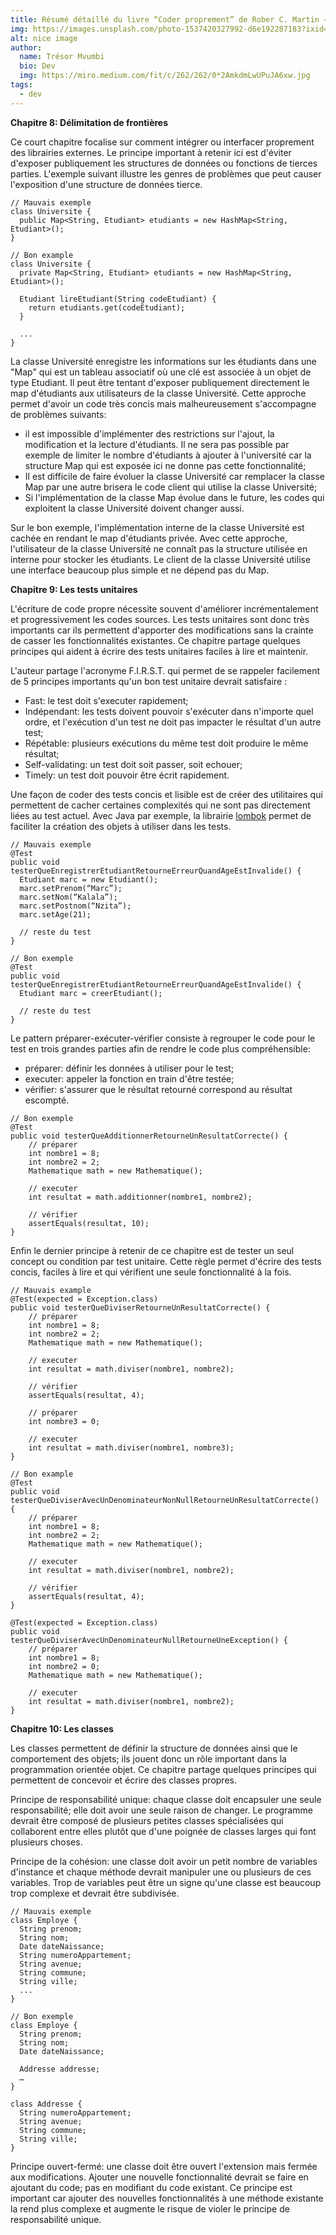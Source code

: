 ```yaml
---
title: Résumé détaillé du livre “Coder proprement” de Rober C. Martin — 3ème Partie
img: https://images.unsplash.com/photo-1537420327992-d6e192287183?ixid=MXwxMjA3fDB8MHxwaG90by1wYWdlfHx8fGVufDB8fHw%3D&ixlib=rb-1.2.1&auto=format&fit=crop&w=634&q=80
alt: nice image
author: 
  name: Trésor Mvumbi
  bio: Dev
  img: https://miro.medium.com/fit/c/262/262/0*2AmkdmLwUPuJA6xw.jpg
tags: 
  - dev
---
```

**Chapitre 8: Délimitation de frontières**

Ce court chapitre focalise sur comment intégrer ou interfacer proprement des librairies externes. Le principe important à retenir ici est d'éviter d'exposer publiquement les structures de données ou fonctions de tierces parties. L'exemple suivant illustre les genres de problèmes que peut causer l'exposition d'une structure de données tierce.

```
// Mauvais exemple
class Universite {
  public Map<String, Etudiant> etudiants = new HashMap<String, Etudiant>();
}

// Bon example
class Universite {
  private Map<String, Etudiant> etudiants = new HashMap<String, Etudiant>();
  
  Etudiant lireEtudiant(String codeEtudiant) {
    return etudiants.get(codeEtudiant);
  }

  ...
}
```

La classe Université enregistre les informations sur les étudiants dans une "Map" qui est un tableau associatif où une clé est associée à un objet de type Etudiant. Il peut être tentant d'exposer publiquement directement le map d'étudiants aux utilisateurs de la classe Université. Cette approche permet d'avoir un code très concis mais malheureusement s'accompagne de problèmes suivants:

-   il est impossible d'implémenter des restrictions sur l'ajout, la modification et la lecture d'étudiants. Il ne sera pas possible par exemple de limiter le nombre d'étudiants à ajouter à l'université car la structure Map qui est exposée ici ne donne pas cette fonctionnalité;
-   Il est difficile de faire évoluer la classe Université car remplacer la classe Map par une autre brisera le code client qui utilise la classe Université;
-   Si l'implémentation de la classe Map évolue dans le future, les codes qui exploitent la classe Université doivent changer aussi.

Sur le bon exemple, l'implémentation interne de la classe Université est cachée en rendant le map d'étudiants privée. Avec cette approche, l'utilisateur de la classe Université ne connaît pas la structure utilisée en interne pour stocker les étudiants. Le client de la classe Université utilise une interface beaucoup plus simple et ne dépend pas du Map.

**Chapitre 9: Les tests unitaires**

L'écriture de code propre nécessite souvent d'améliorer incrémentalement et progressivement les codes sources. Les tests unitaires sont donc très importants car ils permettent d'apporter des modifications sans la crainte de casser les fonctionnalités existantes. Ce chapitre partage quelques principes qui aident à écrire des tests unitaires faciles à lire et maintenir.

L'auteur partage l'acronyme F.I.R.S.T. qui permet de se rappeler facilement de 5 principes importants qu'un bon test unitaire devrait satisfaire :

-   Fast: le test doit s'executer rapidement;
-   Indépendant: les tests doivent pouvoir s'exécuter dans n'importe quel ordre, et l'exécution d'un test ne doit pas impacter le résultat d'un autre test;
-   Répétable: plusieurs exécutions du même test doit produire le même résultat;
-   Self-validating: un test doit soit passer, soit echouer;
-   Timely: un test doit pouvoir être écrit rapidement.

Une façon de coder des tests concis et lisible est de créer des utilitaires qui permettent de cacher certaines complexités qui ne sont pas directement liées au test actuel. Avec Java par exemple, la librairie [lombok](https://projectlombok.org/) permet de faciliter la création des objets à utiliser dans les tests.

```
// Mauvais exemple
@Test
public void testerQueEnregistrerEtudiantRetourneErreurQuandAgeEstInvalide() {
  Etudiant marc = new Etudiant();
  marc.setPrenom(“Marc”);
  marc.setNom(“Kalala”);
  marc.setPostnom(“Nzita”);
  marc.setAge(21);

  // reste du test
}

// Bon exemple
@Test
public void testerQueEnregistrerEtudiantRetourneErreurQuandAgeEstInvalide() {
  Etudiant marc = creerEtudiant();

  // reste du test
}
```

Le pattern préparer-exécuter-vérifier consiste à regrouper le code pour le test en trois grandes parties afin de rendre le code plus compréhensible:

-   préparer: définir les données à utiliser pour le test;
-   executer: appeler la fonction en train d'être testée;
-   vérifier: s'assurer que le résultat retourné correspond au résultat escompté.

```
// Bon exemple
@Test
public void testerQueAdditionnerRetourneUnResultatCorrecte() {
    // préparer
    int nombre1 = 8;
    int nombre2 = 2;
    Mathematique math = new Mathematique();

    // executer
    int resultat = math.additionner(nombre1, nombre2);

    // vérifier
    assertEquals(resultat, 10);
}
```

Enfin le dernier principe à retenir de ce chapitre est de tester un seul concept ou condition par test unitaire. Cette règle permet d'écrire des tests concis, faciles à lire et qui vérifient une seule fonctionnalité à la fois.

```
// Mauvais example
@Test(expected = Exception.class)
public void testerQueDiviserRetourneUnResultatCorrecte() {
    // préparer
    int nombre1 = 8;
    int nombre2 = 2;
    Mathematique math = new Mathematique();

    // executer
    int resultat = math.diviser(nombre1, nombre2);

    // vérifier
    assertEquals(resultat, 4);

    // préparer
    int nombre3 = 0;
    
    // executer
    int resultat = math.diviser(nombre1, nombre3);
}

// Bon example
@Test
public void testerQueDiviserAvecUnDenominateurNonNullRetourneUnResultatCorrecte() {
    // préparer
    int nombre1 = 8;
    int nombre2 = 2;
    Mathematique math = new Mathematique();

    // executer
    int resultat = math.diviser(nombre1, nombre2);

    // vérifier
    assertEquals(resultat, 4);
}

@Test(expected = Exception.class)
public void testerQueDiviserAvecUnDenominateurNullRetourneUneException() {
    // préparer
    int nombre1 = 8;
    int nombre2 = 0;
    Mathematique math = new Mathematique();

    // executer
    int resultat = math.diviser(nombre1, nombre2);
}
```

**Chapitre 10: Les classes**

Les classes permettent de définir la structure de données ainsi que le comportement des objets; ils jouent donc un rôle important dans la programmation orientée objet. Ce chapitre partage quelques principes qui permettent de concevoir et écrire des classes propres.

Principe de responsabilité unique: chaque classe doit encapsuler une seule responsabilité; elle doit avoir une seule raison de changer. Le programme devrait être composé de plusieurs petites classes spécialisées qui collaborent entre elles plutôt que d'une poignée de classes larges qui font plusieurs choses.

Principe de la cohésion: une classe doit avoir un petit nombre de variables d'instance et chaque méthode devrait manipuler une ou plusieurs de ces variables. Trop de variables peut être un signe qu'une classe est beaucoup trop complexe et devrait être subdivisée.

```
// Mauvais exemple
class Employe {
  String prenom;
  String nom;
  Date dateNaissance;
  String numeroAppartement;  
  String avenue;
  String commune;
  String ville;
  ...
}

// Bon exemple
class Employe {
  String prenom;
  String nom;
  Date dateNaissance;

  Addresse addresse;
  …
}

class Addresse {
  String numeroAppartement;  
  String avenue;
  String commune;
  String ville;
}
```

Principe ouvert-fermé: une classe doit être ouvert l'extension mais fermée aux modifications. Ajouter une nouvelle fonctionnalité devrait se faire en ajoutant du code; pas en modifiant du code existant. Ce principe est important car ajouter des nouvelles fonctionnalités à une méthode existante la rend plus complexe et augmente le risque de violer le principe de responsabilité unique.